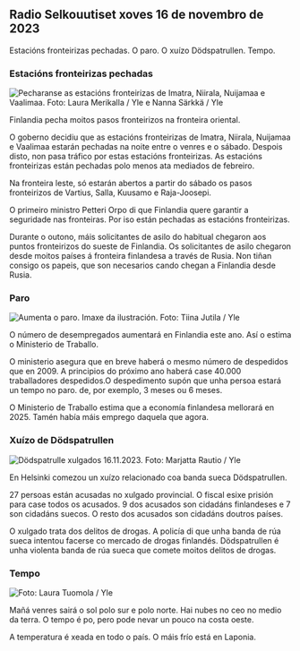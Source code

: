 ## Radio Selkouutiset xoves 16 de novembro de 2023

Estacións fronteirizas pechadas. O paro. O xuízo Dödspatrullen. Tempo.

### Estacións fronteirizas pechadas

![Pecharanse as estacións fronteirizas de Imatra, Niirala, Nuijamaa e Vaalimaa. Foto: Laura Merikalla / Yle e Nanna Särkkä / Yle](https://images.cdn.yle.fi/image/upload/c_crop,h_1215,w_2161,x_0,y_943/ar_1.777777777777777,c_fill,_16_faces,_16_face/dpr_1.0/q_auto:eco/f_auto/fl_lossy/v1700138081/39-1201615655605bd910f3)

Finlandia pecha moitos pasos fronteirizos na fronteira oriental.

O goberno decidiu que as estacións fronteirizas de Imatra, Niirala, Nuijamaa e Vaalimaa estarán pechadas na noite entre o venres e o sábado. Despois disto, non pasa tráfico por estas estacións fronteirizas. As estacións fronteirizas están pechadas polo menos ata mediados de febreiro.

Na fronteira leste, só estarán abertos a partir do sábado os pasos fronteirizos de Vartius, Salla, Kuusamo e Raja-Joosepi.

O primeiro ministro Petteri Orpo di que Finlandia quere garantir a seguridade nas fronteiras. Por iso están pechadas as estacións fronteirizas.

Durante o outono, máis solicitantes de asilo do habitual chegaron aos puntos fronteirizos do sueste de Finlandia. Os solicitantes de asilo chegaron desde moitos países á fronteira finlandesa a través de Rusia. Non tiñan consigo os papeis, que son necesarios cando chegan a Finlandia desde Rusia.

### Paro

![Aumenta o paro. Imaxe da ilustración. Foto: Tiina Jutila / Yle](https://images.cdn.yle.fi/image/upload/c_crop,h_3007,w_5346,x_0,y_409/ar_1.7777777777777777,c_fill,g_faces,h_675/0,d_r1201.q_auto:eco/f_auto/fl_lossy/v1636455286/39-7675556012f34491801)

O número de desempregados aumentará en Finlandia este ano. Así o estima o Ministerio de Traballo.

O ministerio asegura que en breve haberá o mesmo número de despedidos que en 2009. A principios do próximo ano haberá case 40.000 traballadores despedidos.O despedimento supón que unha persoa estará un tempo no paro. de, por exemplo, 3 meses ou 6 meses.

O Ministerio de Traballo estima que a economía finlandesa mellorará en 2025. Tamén había máis emprego daquela que agora.

### Xuízo de Dödspatrullen

![Dödspatrulle xulgados 16.11.2023. Foto: Marjatta Rautio / Yle](https://images.cdn.yle.fi/image/upload/c_crop,h_2295,w_4080,x_0,y_278/ar_1.7777777777777777,c_fill,g_faces,h_675,w_1205,w_1201,w_1201.q_auto:eco/f_auto/fl_lossy/v1700137634/39-12015276555f550196e3)

En Helsinki comezou un xuízo relacionado coa banda sueca Dödspatrullen.

27 persoas están acusadas no xulgado provincial. O fiscal esixe prisión para case todos os acusados. 9 dos acusados son cidadáns finlandeses e 7 son cidadáns suecos. O resto dos acusados son cidadáns doutros países.

O xulgado trata dos delitos de drogas. A policía di que unha banda de rúa sueca intentou facerse co mercado de drogas finlandés. Dödspatrullen é unha violenta banda de rúa sueca que comete moitos delitos de drogas.

### Tempo

![ Foto: Laura Tuomola / Yle](https://images.cdn.yle.fi/image/upload/c_crop,h_1080,w_1919,x_0,y_0/ar_1.7777777777777777,c_fill,g_faces,h_670,/d_r1_201.0/q_auto:eco/f_auto/fl_lossy/v1700136474/39-1201617655606029adf4)

Mañá venres sairá o sol polo sur e polo norte. Hai nubes no ceo no medio da terra. O tempo é po, pero pode nevar un pouco na costa oeste.

A temperatura é xeada en todo o país. O máis frío está en Laponia.